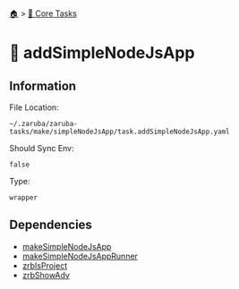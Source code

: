 <!--startTocHeader-->
[🏠](../README.md) > [🥝 Core Tasks](README.md)
# 🐸 addSimpleNodeJsApp
<!--endTocHeader-->

## Information

File Location:

    ~/.zaruba/zaruba-tasks/make/simpleNodeJsApp/task.addSimpleNodeJsApp.yaml

Should Sync Env:

    false

Type:

    wrapper


## Dependencies

* [makeSimpleNodeJsApp](make-simple-node-js-app.md)
* [makeSimpleNodeJsAppRunner](make-simple-node-js-app-runner.md)
* [zrbIsProject](zrb-is-project.md)
* [zrbShowAdv](zrb-show-adv.md)
<!--startTocSubtopic-->

<!--endTocSubtopic-->